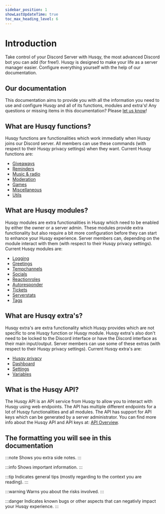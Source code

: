```yaml
---
sidebar_position: 1
showLastUpdateTime: true
toc_max_heading_level: 6
---
```


# Introduction

Take control of your Discord Server with Husqy, the most advanced Discord bot you can add (for free!). Husqy is designed to make your life as a server manager easier. Configure everything yourself with the help of our documentation.

## Our documentation

This documentation aims to provide you with all the information you need to use and configure Husqy and all of its functions, modules and extra's! Any questions or missing items in this documentation? Please [let us know](https://discord.gg/W8EdsMkZRm)!

## What are Husqy functions?

Husqy functions are functionalities which work immediatly when Husqy joins our Discord server. All members can use these commands (with respect to their Husqy privacy settings) when they want. Current Husqy functions are:

- [Giveaways](functions/giveaways)
- [Reminders](functions/reminders)
- [Music & radio](functions/music%20&%20radio)
- [Moderation](functions/moderation)
- [Games](functions/games)
- [Miscellaneous](functions/miscellaneous)
- [Utils](functions/utils)

## What are Husqy modules?

Husqy modules are extra functionalities in Husqy which need to be enabled by either the owner or a server admin. These modules provide extra functionality but also require a bit more configuration before they can start to enhance your Husqy experience. Server members can, depending on the module interact with them (with respect to their Husqy privacy settings). Current Husqy modules are:

- [Logging](modules/logging)
- [Greetings](modules/greetings)
- [Tempchannels](modules/tempchannels)
- [Socials](modules/socials)
- [Reactionroles](modules/reactionroles)
- [Autoresponder](modules/autoresponder)
- [Tickets](modules/tickets)
- [Serverstats](modules/serverstats)
- [Tags](modules/tags)

## What are Husqy extra's?

Husqy extra's are extra functionality which Husqy provides which are not specific to one Husqy function or Husqy module. Husqy extra's also don't need to be locked to the Discord interface or have the Discord interface as their main input/output. Server members can use some of these extras (with respect to their Husqy privacy settings). Current Husqy extra's are:

- [Husqy privacy](extra's/privacy)
- [Dashboard](extra's/dashboard)
- [Settings](extra's/settings)
- [Variables](extra's/variables)

## What is the Husqy API?

The Husqy API is an API service from Husqy to allow you to interact with Husqy using web endpoints. The API has multiple different endpoints for a lot of Husqy functionalities and all modules. The API has support for API keys which can be generated by a server administrator. You can find more info about the Husqy API and API keys at: [API Overview](api/overview).

## The formatting you will see in this documentation

:::note
Shows you extra side notes.
:::

:::info
Shows important information.
:::

:::tip
Indicates general tips (mostly regarding to the context you are reading).
:::

:::warning
Warns you about the risks involved.
:::

:::danger
Indicates known bugs or other aspects that can negativly impact your Husqy experience.
:::
